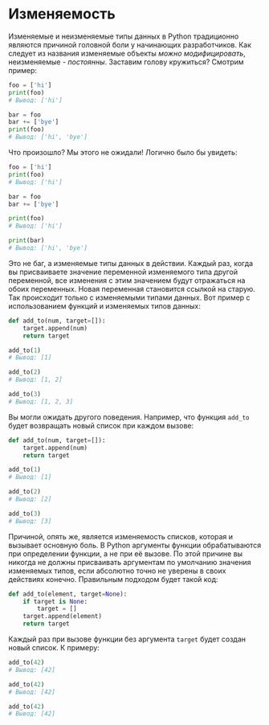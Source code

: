 # Изменяемость

Изменяемые и неизменяемые типы данных в Python традиционно являются причиной
головной боли у начинающих разработчиков. Как следует из названия изменяемые
объекты *можно модифицировать*, неизменяемые - *постоянны*. Заставим голову
кружиться? Смотрим пример:

```python
foo = ['hi']
print(foo)
# Вывод: ['hi']

bar = foo
bar += ['bye']
print(foo)
# Вывод: ['hi', 'bye']
```

Что произошло? Мы этого не ожидали! Логично было бы увидеть:

```python
foo = ['hi']
print(foo)
# Вывод: ['hi']

bar = foo
bar += ['bye']

print(foo)
# Вывод: ['hi']

print(bar)
# Вывод: ['hi', 'bye']
```

Это не баг, а изменяемые типы данных в действии. Каждый раз, когда вы
присваиваете значение переменной изменяемого типа другой переменной, все
изменения с этим значением будут отражаться на обоих переменных. Новая
переменная становится ссылкой на старую. Так происходит только с изменяемыми
типами данных. Вот пример с использованием функций и изменяемых типов данных:

```python
def add_to(num, target=[]):
    target.append(num)
    return target

add_to(1)
# Вывод: [1]

add_to(2)
# Вывод: [1, 2]

add_to(3)
# Вывод: [1, 2, 3]
```

Вы могли ожидать другого поведения. Например, что функция `add_to` будет
возвращать новый список при каждом вызове:

```python
def add_to(num, target=[]):
    target.append(num)
    return target

add_to(1)
# Вывод: [1]

add_to(2)
# Вывод: [2]

add_to(3)
# Вывод: [3]
```

Причиной, опять же, является изменяемость списков, которая и вызывает основную
боль. В Python аргументы функции обрабатываются при определении функции, а не
при её вызове. По этой причине вы никогда не должны присваивать аргументам по
умолчанию значения изменяемых типов, если абсолютно точно не уверены в своих
действиях конечно. Правильным подходом будет такой код:

```python
def add_to(element, target=None):
    if target is None:
        target = []
    target.append(element)
    return target
```

Каждый раз при вызове функции без аргумента `target` будет создан новый
список. К примеру:

```python
add_to(42)
# Вывод: [42]

add_to(42)
# Вывод: [42]

add_to(42)
# Вывод: [42]
```
